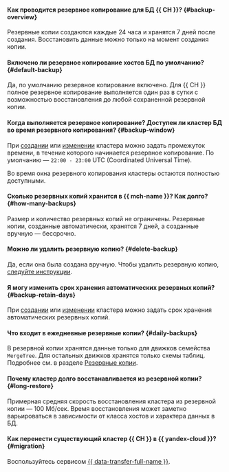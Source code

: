 #### Как проводится резервное копирование для БД {{ CH }}? {#backup-overview}

Резервные копии создаются каждые 24 часа и хранятся 7 дней после создания. Восстановить данные можно только на момент создания копии.

#### Включено ли резервное копирование хостов БД по умолчанию? {#default-backup}

Да, по умолчанию резервное копирование включено. Для {{ CH }} полное резервное копирование выполняется один раз в сутки с возможностью восстановления до любой сохраненной резервной копии.

#### Когда выполняется резервное копирование? Доступен ли кластер БД во время резервного копирования? {#backup-window}

При [создании](../../managed-clickhouse/operations/cluster-create.md) или [изменении](../../managed-clickhouse/operations/update.md#change-additional-settings) кластера можно задать промежуток времени, в течение которого начинается резервное копирование. По умолчанию — `22:00 - 23:00` UTC (Coordinated Universal Time).

Во время окна резервного копирования кластеры остаются полностью доступными.

#### Сколько резервных копий хранится в {{ mch-name }}? Как долго? {#how-many-backups}

Размер и количество резервных копий не ограничены. Резервные копии, созданные автоматически, хранятся 7 дней, а созданные вручную — бессрочно.

#### Можно ли удалить резервную копию? {#delete-backup}

Да, если она была создана вручную. Чтобы удалить резервную копию, [следуйте инструкции](../../managed-clickhouse/operations/cluster-backups.md#delete-backup).

#### Я могу изменить срок хранения автоматических резервных копий? {#backup-retain-days}

При [создании](../../managed-clickhouse/operations/cluster-create.md) или [изменении](../../managed-clickhouse/operations/update.md#change-additional-settings) кластера можно задать срок хранения автоматических резервных копий.

#### Что входит в ежедневные резервные копии? {#daily-backups}

В резервной копии хранятся данные только для движков семейства `MergeTree`. Для остальных движков хранятся только схемы таблиц. Подробнее см. в разделе [Резервные копии](../../managed-clickhouse/concepts/backup.md).

#### Почему кластер долго восстанавливается из резервной копии? {#long-restore}

Примерная средняя скорость восстановления кластера из резервной копии — 100 Мб/сек. Время восстановления может заметно варьироваться в зависимости от класса хостов и характера данных в БД.

#### Как перенести существующий кластер {{ CH }} в {{ yandex-cloud }}? {#migration}

Воспользуйтесь сервисом [{{ data-transfer-full-name }}](../../data-transfer/quickstart.md).
